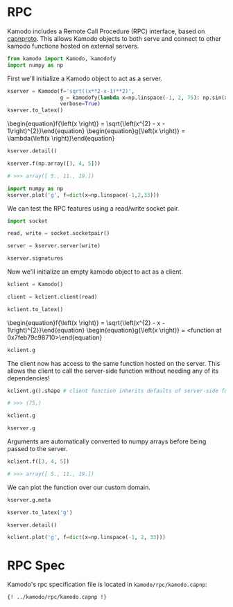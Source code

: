 # RPC

Kamodo includes a Remote Call Procedure (RPC) interface, based on [capnproto](https://capnproto.org/). This allows Kamodo objects to both serve and connect to other kamodo functions hosted on external servers.

```python
from kamodo import Kamodo, kamodofy
import numpy as np
```

First we'll initialize a Kamodo object to act as a server.

```python
kserver = Kamodo(f='sqrt((x**2-x-1)**2)',
                 g = kamodofy(lambda x=np.linspace(-1, 2, 75): np.sin(x)),
                 verbose=True)
kserver.to_latex()
```

\\begin{equation}f{\\left(x \\right)} = \\sqrt{\\left(x^{2} - x - 1\\right)^{2}}\\end{equation} \\begin{equation}g{\\left(x \\right)} = \\lambda{\\left(x \\right)}\\end{equation}

```python
kserver.detail()
```

```python
kserver.f(np.array([3, 4, 5]))

# >>> array([ 5., 11., 19.])
```

```python
import numpy as np
kserver.plot('g', f=dict(x=np.linspace(-1,2,33)))
```

We can test the RPC features using a read/write socket pair.

```python
import socket

read, write = socket.socketpair()
```

```python
server = kserver.server(write)
```

```python
kserver.signatures
```

Now we'll initialize an empty kamodo object to act as a client.

```python
kclient = Kamodo()

client = kclient.client(read)

kclient.to_latex()
```

\\begin{equation}f{\\left(x \\right)} = \\sqrt{\\left(x^{2} - x - 1\\right)^{2}}\\end{equation} \\begin{equation}g{\\left(x \\right)} = <function <lambda> at 0x7feb79c98710>\\end{equation}

```python
kclient.g
```

The client now has access to the same function hosted on the server. This allows the client to call the server-side function without needing any of its dependencies!

```python
kclient.g().shape # client function inherits defaults of server-side function

# >>> (75,)
```

```python
kclient.g
```

```python
kserver.g
```

Arguments are automatically converted to numpy arrays before being passed to the server.

```python
kclient.f([3, 4, 5])

# >>> array([ 5., 11., 19.])
```

We can plot the function over our custom domain.

```python
kserver.g.meta
```

```python
kserver.to_latex('g')
```

```python
kserver.detail()
```

```python
kclient.plot('g', f=dict(x=np.linspace(-1, 2, 33)))
```

<!-- #region -->
# RPC Spec

Kamodo's rpc specification file is located in `kamodo/rpc/kamodo.capnp`:


```sh
{! ../kamodo/rpc/kamodo.capnp !}
```
<!-- #endregion -->
